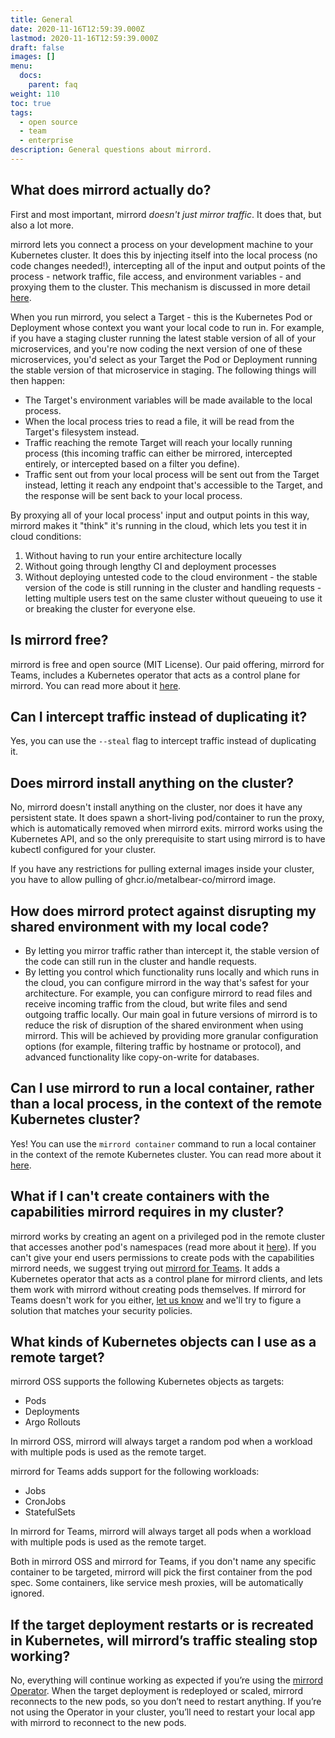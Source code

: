 ```yaml
---
title: General
date: 2020-11-16T12:59:39.000Z
lastmod: 2020-11-16T12:59:39.000Z
draft: false
images: []
menu:
  docs:
    parent: faq
weight: 110
toc: true
tags:
  - open source
  - team
  - enterprise
description: General questions about mirrord.
---
```


## What does mirrord actually do?

First and most important, mirrord _doesn't just mirror traffic_. It does that, but also a lot more.

mirrord lets you connect a process on your development machine to your Kubernetes cluster. It does this by injecting itself into the local process (no code changes needed!), intercepting all of the input and output points of the process - network traffic, file access, and environment variables - and proxying them to the cluster. This mechanism is discussed in more detail [here](../reference/architecture.md#mirrord-layer).

When you run mirrord, you select a Target - this is the Kubernetes Pod or Deployment whose context you want your local code to run in. For example, if you have a staging cluster running the latest stable version of all of your microservices, and you're now coding the next version of one of these microservices, you'd select as your Target the Pod or Deployment running the stable version of that microservice in staging. The following things will then happen:

- The Target's environment variables will be made available to the local process.
- When the local process tries to read a file, it will be read from the Target's filesystem instead.
- Traffic reaching the remote Target will reach your locally running process (this incoming traffic can either be mirrored, intercepted entirely, or intercepted based on a filter you define).
- Traffic sent out from your local process will be sent out from the Target instead, letting it reach any endpoint that's accessible to the Target, and the response will be sent back to your local process.

By proxying all of your local process' input and output points in this way, mirrord makes it "think" it's running in the cloud, which lets you test it in cloud conditions:

1. Without having to run your entire architecture locally
2. Without going through lengthy CI and deployment processes
3. Without deploying untested code to the cloud environment - the stable version of the code is still running in the cluster and handling requests - letting multiple users test on the same cluster without queueing to use it or breaking the cluster for everyone else.

## Is mirrord free?

mirrord is free and open source (MIT License). Our paid offering, mirrord for Teams, includes a Kubernetes operator that acts as a control plane for mirrord. You can read more about it [here](../overview/teams.md).

## Can I intercept traffic instead of duplicating it?

Yes, you can use the `--steal` flag to intercept traffic instead of duplicating it.

## Does mirrord install anything on the cluster?

No, mirrord doesn't install anything on the cluster, nor does it have any persistent state. It does spawn a short-living pod/container to run the proxy, which is automatically removed when mirrord exits. mirrord works using the Kubernetes API, and so the only prerequisite to start using mirrord is to have kubectl configured for your cluster.

If you have any restrictions for pulling external images inside your cluster, you have to allow pulling of ghcr.io/metalbear-co/mirrord image.

## How does mirrord protect against disrupting my shared environment with my local code?

- By letting you mirror traffic rather than intercept it, the stable version of the code can still run in the cluster and handle requests.
- By letting you control which functionality runs locally and which runs in the cloud, you can configure mirrord in the way that's safest for your architecture. For example, you can configure mirrord to read files and receive incoming traffic from the cloud, but write files and send outgoing traffic locally. Our main goal in future versions of mirrord is to reduce the risk of disruption of the shared environment when using mirrord. This will be achieved by providing more granular configuration options (for example, filtering traffic by hostname or protocol), and advanced functionality like copy-on-write for databases.

## Can I use mirrord to run a local container, rather than a local process, in the context of the remote Kubernetes cluster?

Yes! You can use the `mirrord container` command to run a local container in the context of the remote Kubernetes cluster. You can read more about it [here](../using-mirrord/local-container.md).

## What if I can't create containers with the capabilities mirrord requires in my cluster?

mirrord works by creating an agent on a privileged pod in the remote cluster that accesses another pod's namespaces (read more about it [here](https://metalbear.com/blog/getting-started-with-ephemeral-containers/)). If you can't give your end users permissions to create pods with the capabilities mirrord needs, we suggest trying out [mirrord for Teams](../overview/teams.md). It adds a Kubernetes operator that acts as a control plane for mirrord clients, and lets them work with mirrord without creating pods themselves. If mirrord for Teams doesn't work for you either, [let us know](mailto:hello@metalbear.com) and we'll try to figure a solution that matches your security policies.

## What kinds of Kubernetes objects can I use as a remote target?

mirrord OSS supports the following Kubernetes objects as targets:

- Pods
- Deployments
- Argo Rollouts

In mirrord OSS, mirrord will always target a random pod when a workload with multiple pods is used as the remote target.

mirrord for Teams adds support for the following workloads:

- Jobs
- CronJobs
- StatefulSets

In mirrord for Teams, mirrord will always target all pods when a workload with multiple pods is used as the remote target.

Both in mirrord OSS and mirrord for Teams, if you don't name any specific container to be targeted, mirrord will pick the first container from the pod spec. Some containers, like service mesh proxies, will be automatically ignored.

## If the target deployment restarts or is recreated in Kubernetes, will mirrord’s traffic stealing stop working?

No, everything will continue working as expected if you’re using the [mirrord Operator](../overview/teams.md#operator). When the target deployment is redeployed or scaled, mirrord reconnects to the new pods, so you don’t need to restart anything. If you’re not using the Operator in your cluster, you’ll need to restart your local app with mirrord to reconnect to the new pods.